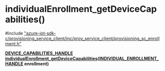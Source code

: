 # individualEnrollment_getDeviceCapabilities()

\#include ["azure-iot-sdk-c/provisioning_service_client/inc/prov_service_client/provisioning_sc_enrollment.h"](../iot-c-ref-provisioning-sc-enrollment-h.md)  

**[DEVICE_CAPABILITIES_HANDLE](#provisioning__sc__device__capabilities_8h_1af33545b05ae4501337bcfeaecce34ae4) [individualEnrollment_getDeviceCapabilities](#provisioning__sc__enrollment_8h_1a1ae2b5cb5a92e105d301f6e9e1d8157c)([INDIVIDUAL_ENROLLMENT_HANDLE](#provisioning__sc__enrollment_8h_1a5348427a740bc7d9395db2e190f1bc0f) enrollment)**

